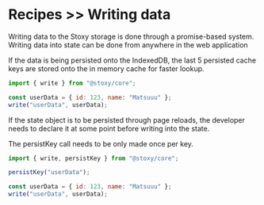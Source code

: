 # Recipes >> Writing data

Writing data to the Stoxy storage is done through a promise-based system. Writing data into state can be done from
anywhere in the web application

If the data is being persisted onto the IndexedDB, the last 5 persisted cache keys are stored onto the in memory cache 
for faster lookup.

```js copy
import { write } from "@stoxy/core";

const userData = { id: 123, name: "Matsuuu" };
write("userData", userData);

```


If the state object is to be persisted through page reloads, the developer needs to declare it at 
some point before writing into the state.

The persistKey call needs to be only made once per key.

```js copy
import { write, persistKey } from "@stoxy/core";

persistKey("userData");

const userData = { id: 123, name: "Matsuuu" };
write("userData", userData);

```

